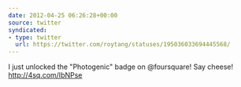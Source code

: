 ```yaml
---
date: 2012-04-25 06:26:28+00:00
source: twitter
syndicated:
- type: twitter
  url: https://twitter.com/roytang/statuses/195036033694445568/
---
```


I just unlocked the "Photogenic" badge on @foursquare! Say cheese! http://4sq.com/IbNPse